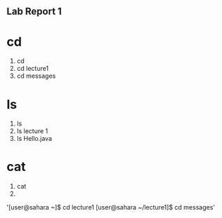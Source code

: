 ## Lab Report 1

# cd
1. cd
2. cd lecture1
3. cd messages

# ls
1. ls
2. ls lecture 1
3. ls Hello.java 

# cat 
1. cat 
1. 

'[user@sahara ~]$ cd lecture1
[user@sahara ~/lecture1]$ cd messages'

